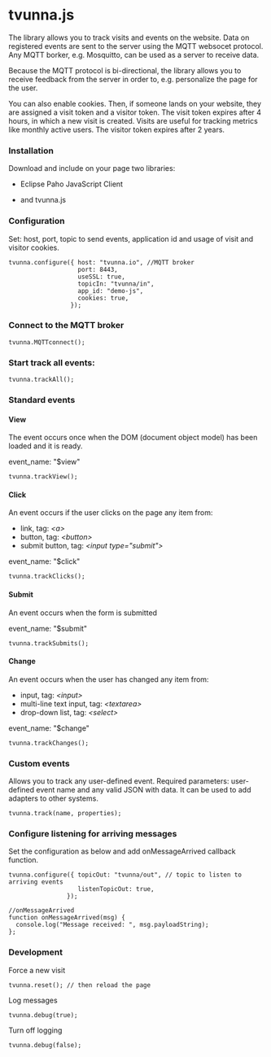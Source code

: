 # tvunna.js

The library allows you to track visits and events on the website. Data on registered events are sent to the server using the MQTT websocet protocol. Any MQTT borker, e.g. Mosquitto, can be used as a server to receive data.

Because the MQTT protocol is bi-directional, the library allows you to receive feedback from the server in order to, e.g. personalize the page for the user.

You can also enable cookies. Then, if someone lands on your website, they are assigned a visit token and a visitor token. The visit token expires after 4 hours, in which a new visit is created. Visits are useful for tracking metrics like monthly active users. The visitor token expires after 2 years.


### Installation

Download and include on your page two libraries:

  * Eclipse Paho JavaScript Client

    <script src="mqttws31.min.js" type="text/javascript"></script>

  * and tvunna.js

    <script src="tvunna.min.js" type="text/javascript"></script>

### Configuration

Set: host, port, topic to send events, application id and usage of visit and visitor cookies.

    tvunna.configure({ host: "tvunna.io", //MQTT broker 
                       port: 8443, 
                       useSSL: true, 
                       topicIn: "tvunna/in", 
                       app_id: "demo-js", 
                       cookies: true, 
                     });

### Connect to the MQTT broker

    tvunna.MQTTconnect();

### Start track all events:

    tvunna.trackAll();

### Standard events

#### View

The event occurs once when the DOM (document object model) has been loaded and it is ready.

event_name: "$view"

    tvunna.trackView();

#### Click

An event occurs if the user clicks on the page any item from:

  * link, tag: _\<a>_
  * button, tag: _\<button>_
  * submit button, tag: _\<input type="submit">_

event_name: "$click"

    tvunna.trackClicks();

#### Submit

An event occurs when the form is submitted

event_name: "$submit"

    tvunna.trackSubmits();

#### Change

An event occurs when the user has changed any item from:

  * input, tag: _\<input>_
  * multi-line text input, tag: _\<textarea>_
  * drop-down list, tag: _\<select>_


event_name: "$change" 

    tvunna.trackChanges(); 

### Custom events 

Allows you to track any user-defined event. Required parameters: user-defined event name and any valid JSON with data. It can be used to add adapters to other systems. 

    tvunna.track(name, properties);

### Configure listening for arriving messages 

Set the configuration as below and add onMessageArrived callback function. 

    tvunna.configure({ topicOut: "tvunna/out", // topic to listen to arriving events 
                       listenTopicOut: true, 
                    }); 
  
    //onMessageArrived 
    function onMessageArrived(msg) { 
      console.log("Message received: ", msg.payloadString); 
    }; 

### Development 

Force a new visit 

    tvunna.reset(); // then reload the page 

Log messages 

    tvunna.debug(true); 

Turn off logging 

    tvunna.debug(false);
